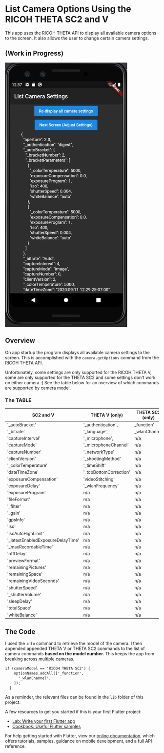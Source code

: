 # List Camera Options Using the RICOH THETA SC2 and V

This app uses the RICOH THETA API to display all available camera options to the screen.
It also allows the user to change certain camera settings.

## (Work in Progress)
![screenshot of settings](images/app_home.JPG)

## Overview
On app startup the program displays all available camera settings to the screen. This is accomplished with the `camera.getOptions` command from the RICOH THETA API.

Unfortunately, some settings are only supported for the RICOH THETA V, some are only supported for the THETA SC2 and some settings don't work on either camera :(
See the table below for an overview of which commands are supported by camera model.

### The TABLE

SC2 and V | THETA V (only) | THETA SC2 (only) | Neither
 --------- | -------------- | ---------------- | ----------
'_autoBracket' |  '_authentication',  |  _function'    | _bluetoothClassicEnable
'_bitrate'   |  '_language',  |   _wlanChannel   |  _bluetoothPower
    'captureInterval'  |  '_microphone',  |  n/a    |  _compositeShootingTime
    'captureMode'  |  '_microphoneChannel'  |   n/a   |  _HDMIreso
    'captureNumber'  |  '_networkType'  |   n/a   |  _imageStitching
    'clientVersion' |   '_shootingMethod'  |   n/a   |  _visibilityReduction
    '_colorTemperature' |   '_timeShift'  |    n/a  | n/a
    'dateTimeZone' |   '_topBottomCorrection'  |  n/a    | n/a
    'exposureCompensation' |   'videoStitching'  |   n/a   | n/a
    'exposureDelay' |   '_wlanFrequency'  |   n/a   | n/a
    'exposureProgram' |  n/a  |   n/a   | n/a
    'fileFormat' |  n/a  |   n/a   | n/a
    '_filter' |  n/a  |   n/a   | n/a
    '_gain' |  n/a  |   n/a   | n/a
    'gpsInfo' |  n/a  |   n/a   | n/a
    'iso' |  n/a  |   n/a   | n/a
    'isoAutoHighLimit' |  n/a  |   n/a   | n/a
    '_latestEnabledExposureDelayTime' |  n/a  |   n/a   | n/a
    '_maxRecordableTime' |  n/a  |   n/a   | n/a
    'offDelay' |  n/a  |   n/a   | n/a
    'previewFormat' |  n/a  |   n/a   | n/a
    'remainingPictures' |  n/a  |   n/a   | n/a
    'remainingSpace' |  n/a  |   n/a   | n/a
    'remainingVideoSeconds' |  n/a  |   n/a   | n/a
    'shutterSpeed' |  n/a  |   n/a   | n/a
    '_shutterVolume' |  n/a  |   n/a   | n/a
    'sleepDelay' |  n/a  |   n/a   | n/a
    'totalSpace' |  n/a  |   n/a   | n/a
    'whiteBalance' |  n/a  |   n/a   | n/a


## The Code
I used the `info` command to retrieve the model of the camera. I then appended appended THETA V or THETA SC2 commands to the list of camera commands **based on the model number.** This keeps the app from breaking across multiple cameras.
```
if (cameraModel == 'RICOH THETA SC2') {
    optionNames.addAll(['_function',
      '_wlanChannel',
    ]);
  }
```
As a reminder, the relevant files can be found in the `lib` folder of this project. 


A few resources to get you started if this is your first Flutter project:

- [Lab: Write your first Flutter app](https://flutter.dev/docs/get-started/codelab)
- [Cookbook: Useful Flutter samples](https://flutter.dev/docs/cookbook)

For help getting started with Flutter, view our
[online documentation](https://flutter.dev/docs), which offers tutorials,
samples, guidance on mobile development, and a full API reference.
